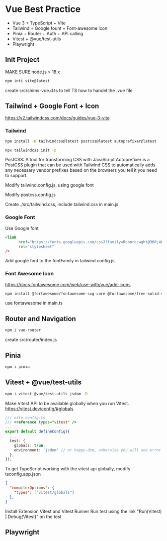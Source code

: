 # Vue Best Practice

- Vue 3 + TypeScript + Vite 
- Tailwind + Google fount + Font-awesome Icon
- Pinia + Router + Auth + API calling
- Vitest + @vue/test-utils
- Playwright

## Init Project
MAKE SURE node.js > 18.x
```sh
npm inti vite@latest
```

create src/shims-vue.d.ts to tell TS how to handel the .vue file


## Tailwind + Google Font + Icon
https://v2.tailwindcss.com/docs/guides/vue-3-vite

### Tailwind
```sh
npm install -D tailwindcss@latest postcss@latest autoprefixer@latest

npx tailwindcss init -p
```
PostCSS: A tool for transforming CSS with JavaScript
Autoprefixer is a PostCSS plugin that can be used with Tailwind CSS to automatically 
adds any necessary vendor prefixes based on the browsers you tell it you need to support.

Modify tailwind.config.js, using google font

Modify postcss.config.js

Create ./src/tailwind.css, include tailwind.css in main.js

### Google Font
Use Google font
```html
<link
      href="https://fonts.googleapis.com/css2?family=Roboto:wght@300;400;500&display=swap"
      rel="stylesheet"
/>
```
Add google font to  the fontFamily in tailwind.config.js

### Font Awesome Icon
https://docs.fontawesome.com/web/use-with/vue/add-icons
```sh
npm install @fortawesome/fontawesome-svg-core @fortawesome/free-solid-svg-icons @fortawesome/free-brands-svg-icons @fortawesome/vue-fontawesome
```
use fontawesome in main.ts


## Router and Navigation
```sh
npm i vue-router
```
create src/router/index.js

## Pinia

```sh
npm i pinia 
```

## Vitest + @vue/test-utils 

```sh
npm i vitest @vue/test-utils jsdom -D
```

Make Vitest API to be available globally when you run Vitest. 
https://vitest.dev/config/#globals
```ts
/// vite.config.ts
/// <reference types="vitest" />
...
export default defineConfig({
  ...
  test: {
    globals: true,
    environment: 'jsdom' // or happy-dom, otherwise you will see error "ReferenceError: document is not defined" when you run the test
  },
});
```

To get TypeScript working with the vitest api globally, modify tsconfig.app.json
```json
{
  "compilerOptions": {
    "types": ["vitest/globals"]
  },
}
```

Install Extension Vitest and Vitest Runner
Run test using the link "Run(Vitest) | Debug(Vitest)" on the test

## Playwright
```
```

